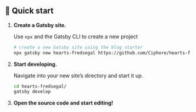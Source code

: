 
## 🚀 Quick start

1.  **Create a Gatsby site.**

    Use `npx` and the Gatsby CLI to create a new project

    ```sh
    # create a new Gatsby site using the blog starter
    npx gatsby new hearts-fredsegal https://github.com/Ciphore/hearts-fredsegal
    ```

1.  **Start developing.**

    Navigate into your new site’s directory and start it up.

    ```sh
    cd hearts-fredsegal/
    gatsby develop
    ```

1.  **Open the source code and start editing!**

